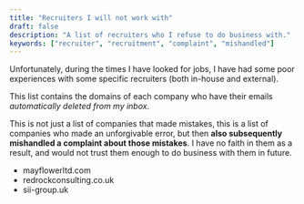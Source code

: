 ```yaml
---
title: "Recruiters I will not work with"
draft: false
description: "A list of recruiters who I refuse to do business with."
keywords: ["recruiter", "recruitment", "complaint", "mishandled"]
---
```

Unfortunately, during the times I have looked for jobs, I have had some poor experiences with some specific recruiters (both in-house and external).

This list contains the domains of each company who have their emails *automatically deleted from my inbox*.

This is not just a list of companies that made mistakes, this is a list of companies who made an unforgivable error, but then **also subsequently mishandled a complaint about those mistakes**.  I have no faith in them as a result, and would not trust them enough to do business with them in future.

* mayflowerltd.com
* redrockconsulting.co.uk
* sii-group.uk
